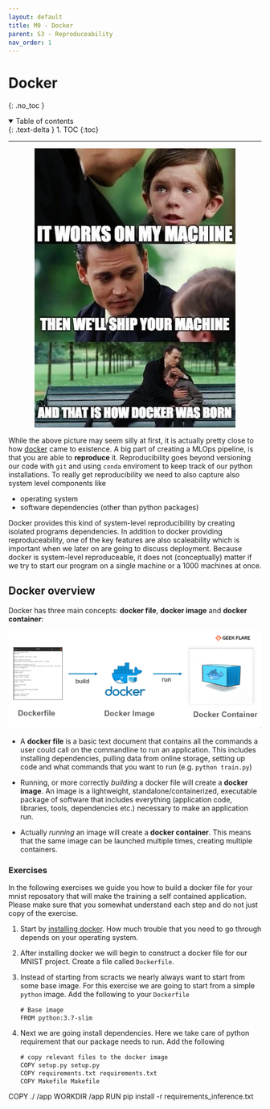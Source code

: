 ```yaml
---
layout: default
title: M9 - Docker
parent: S3 - Reproduceability
nav_order: 1
---
```


# Docker
{: .no_toc }

<details open markdown="block">
  <summary>
    Table of contents
  </summary>
  {: .text-delta }
1. TOC
{:toc}
</details>

---

<p align="center">
  <img src="../figures/docker.png" width="400" title="hover text">
</p>

While the above picture may seem silly at first, it is actually pretty close to how [docker](https://www.docker.com/) came to existence. A big part of creating a MLOps pipeline, is that you are able to **reproduce** it. Reproducibility goes beyond versioning our code with `git` and using `conda` enviroment to keep track of our python installations. To really get reproducibility we need to also capture also system level components like

* operating system
* software dependencies (other than python packages)

Docker provides this kind of system-level reproducibility by creating isolated programs dependencies. In addition to docker providing reproduceability, one of the key features are also scaleability which is important when we later on are going to discuss deployment. Because docker is system-level reproduceable, it does not (conceptually) matter if we try to start our program on a single machine or a 1000 machines at once.

## Docker overview

Docker has three main concepts: **docker file**, **docker image** and **docker container**:

<p align="center">
  <img src="../figures/docker_structure.png" width="800" title="hover text">
</p>

* A **docker file** is a basic text document that contains all the commands a user could call on the commandline to run an application. This includes installing dependencies, pulling data from online storage, setting up code and what commands that you want to run (e.g. `python train.py`)

* Running, or more correctly *building* a docker file will create a **docker image**. An image is a lightweight, standalone/containerized, executable package of software that includes everything (application code, libraries, tools, dependencies etc.) necessary to make an application run. 

* Actually *running* an image will create a **docker container**. This means that the same image can be launched multiple times, creating multiple containers.



### Exercises

In the following exercises we guide you how to build a docker file for your mnist reposatory that will make the training a self contained
application. Please make sure that you somewhat understand each step and do not just copy of the exercise.

1. Start by [installing docker](https://docs.docker.com/get-docker/). How much trouble that you need to go through depends on your operating system.

2. After installing docker we will begin to construct a docker file for our MNIST project. Create a file called `Dockerfile`.

3. Instead of starting from scracts we nearly always want to start from some base image. For this exercise we are going
   to start from a simple `python` image. Add the following to your `Dockerfile`
   ```docker
   # Base image
   FROM python:3.7-slim
   ```

4. Next we are going install dependencies. Here we take care of python requirement that our package needs to run. Add the following
   ```docker
   # copy relevant files to the docker image
   COPY setup.py setup.py
   COPY requirements.txt requirements.txt
   COPY Makefile Makefile
   ```

COPY ./ /app
WORKDIR /app
RUN pip install -r requirements_inference.txt
